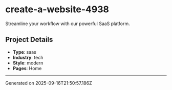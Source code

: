# create-a-website-4938

Streamline your workflow with our powerful SaaS platform.

## Project Details

- **Type**: saas
- **Industry**: tech
- **Style**: modern
- **Pages**: Home

---
Generated on 2025-09-16T21:50:57.186Z
